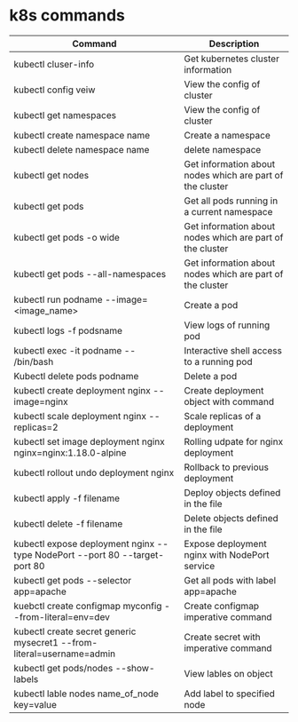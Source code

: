# k8s commands

| Command | Description |
| ------------- | ------------- |
| kubectl cluser-info | Get kubernetes cluster information |
| kubectl config veiw | View the config of cluster |
| kubectl get namespaces | View the config of cluster |
| kubectl create namespace name | Create a namespace |
| kubectl delete namespace name | delete namespace |
| kubectl get nodes | Get information about nodes which are part of the cluster |
| kubectl get pods  | Get all pods running in a current namespace |
| kubectl get pods -o wide | Get information about nodes which are part of the cluster |
| kubectl get pods --all-namespaces | Get information about nodes which are part of the cluster |
| kubectl run podname --image=<image_name> | Create a pod |
| kubectl logs -f podsname | View logs of running pod |
| kubectl exec -it podname -- /bin/bash | Interactive shell access to a running pod |  
| Kubectl delete pods podname | Delete a pod |  
| kubectl create deployment nginx --image=nginx | Create deployment object with command |
| kubectl scale deployment nginx --replicas=2 | Scale replicas of a deployment |  
| kubectl set image deployment nginx nginx=nginx:1.18.0-alpine | Rolling udpate for nginx deployment |  
| kubectl rollout undo deployment nginx | Rollback to previous deployment |
| kubectl apply -f filename | Deploy objects defined in the file|
| kubectl delete -f filename | Delete objects defined in the file |
| kubectl expose deployment nginx --type NodePort --port 80 --target-port 80 | Expose deployment nginx with NodePort service |
| kubectl get pods --selector app=apache | Get all pods with label app=apache | 
| kuebctl create configmap myconfig --from-literal=env=dev | Create configmap imperative command |
| kubectl create secret generic mysecret1 --from-literal=username=admin | Create secret with imperative command |
| kubectl get pods/nodes --show-labels | View lables on object |
| kubectl lable nodes name_of_node key=value | Add label to specified node |



